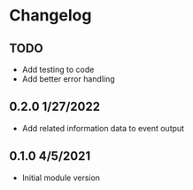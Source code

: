 Changelog
=========

## TODO
   * Add testing to code
   * Add better error handling

## 0.2.0 1/27/2022
   * Add related information data to event output

## 0.1.0 4/5/2021
   * Initial module version
